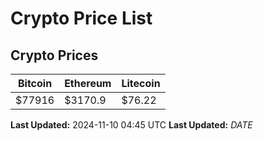 # Crypto Price List

## Crypto Prices
| Bitcoin | Ethereum | Litecoin |
| ------- | -------- | -------- |
| $77916 | $3170.9 | $76.22 |
**Last Updated:** 2024-11-10 04:45 UTC
**Last Updated:** $DATE$
